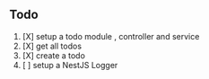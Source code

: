 
## Todo

1. [X] setup a todo module , controller and service
2. [X] get all todos
3. [X] create a todo
4. [ ] setup a NestJS Logger